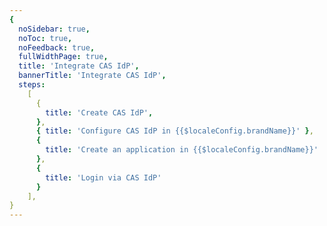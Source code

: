 ```yaml
---
{
  noSidebar: true,
  noToc: true,
  noFeedback: true,
  fullWidthPage: true,
  title: 'Integrate CAS IdP',
  bannerTitle: 'Integrate CAS IdP',
  steps:
    [
      {
        title: 'Create CAS IdP',
      },
      { title: 'Configure CAS IdP in {{$localeConfig.brandName}}' },
      {
        title: 'Create an application in {{$localeConfig.brandName}}'
      },
      {
        title: 'Login via CAS IdP'
      }
    ],
}
---
```


<IntegrationDetail backLink="/guides/connections/enterprise"/>
